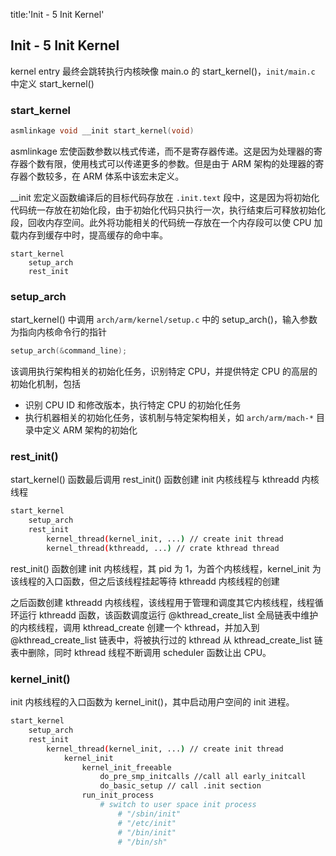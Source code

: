 title:'Init - 5 Init Kernel'
## Init - 5 Init Kernel

kernel entry 最终会跳转执行内核映像 main.o 的 start_kernel()，`init/main.c` 中定义 start_kernel()


### start_kernel

```c
asmlinkage void __init start_kernel(void)
```

asmlinkage 宏使函数参数以栈式传递，而不是寄存器传递。这是因为处理器的寄存器个数有限，使用栈式可以传递更多的参数。但是由于 ARM 架构的处理器的寄存器个数较多，在 ARM 体系中该宏未定义。

__init 宏定义函数编译后的目标代码存放在 `.init.text` 段中，这是因为将初始化代码统一存放在初始化段，由于初始化代码只执行一次，执行结束后可释放初始化段，回收内存空间。此外将功能相关的代码统一存放在一个内存段可以使 CPU 加载内存到缓存中时，提高缓存的命中率。


```
start_kernel
    setup_arch
    rest_init
```


### setup_arch

start_kernel() 中调用 `arch/arm/kernel/setup.c` 中的 setup_arch()，输入参数为指向内核命令行的指针

```c
setup_arch(&command_line);
```

该调用执行架构相关的初始化任务，识别特定 CPU，并提供特定 CPU 的高层的初始化机制，包括

- 识别 CPU ID 和修改版本，执行特定 CPU 的初始化任务
- 执行机器相关的初始化任务，该机制与特定架构相关，如 `arch/arm/mach-*` 目录中定义 ARM 架构的初始化


### rest_init()

start_kernel() 函数最后调用 rest_init() 函数创建 init 内核线程与 kthreadd 内核线程

```sh
start_kernel
    setup_arch
    rest_init
        kernel_thread(kernel_init, ...) // create init thread
        kernel_thread(kthreadd, ...) // crate kthread thread
```

rest_init() 函数创建 init 内核线程，其 pid 为 1，为首个内核线程，kernel_init 为该线程的入口函数，但之后该线程挂起等待 kthreadd 内核线程的创建

之后函数创建 kthreadd 内核线程，该线程用于管理和调度其它内核线程，线程循环运行 kthreadd 函数，该函数调度运行 @kthread_create_list 全局链表中维护的内核线程，调用 kthread_create 创建一个 kthread，并加入到 @kthread_create_list 链表中，将被执行过的 kthread 从 kthread_create_list 链表中删除，同时 kthread 线程不断调用 scheduler 函数让出 CPU。


### kernel_init()

init 内核线程的入口函数为 kernel_init()，其中启动用户空间的 init 进程。

```sh
start_kernel
    setup_arch
    rest_init
        kernel_thread(kernel_init, ...) // create init thread
            kernel_init
                kernel_init_freeable
                    do_pre_smp_initcalls //call all early_initcall
                    do_basic_setup // call .init section
                run_init_process
                    # switch to user space init process
                        # "/sbin/init"
                        # "/etc/init"
                        # "/bin/init"
                        # "/bin/sh"
```

